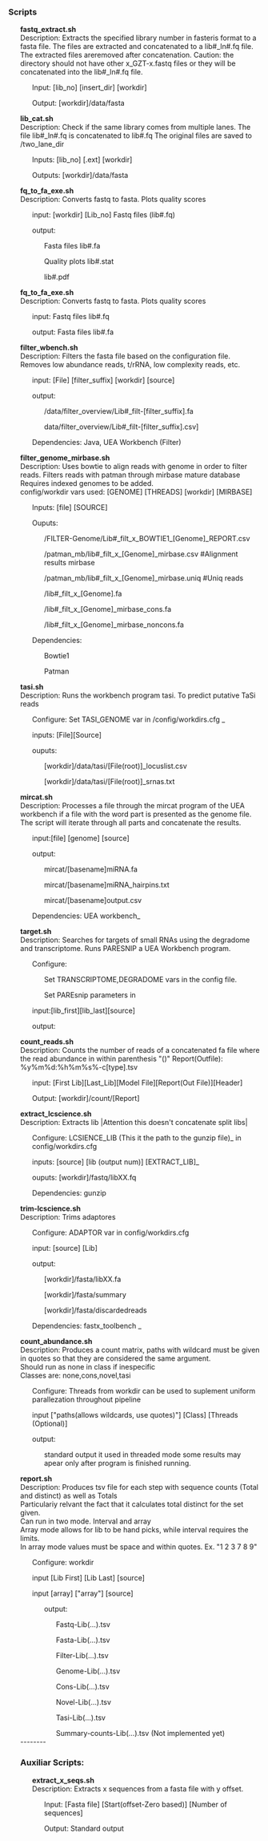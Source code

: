 <h3>Scripts</h3>

<ul><strong>fastq_extract.sh</strong>
<br>Description: Extracts the specified library number in fasteris format to a fasta file.
The files are extracted and concatenated to a lib#_ln#.fq file. The extracted files areremoved after concatenation. Caution: the directory should not have other x_GZT-x.fastq files or they will be concatenated into the lib#_ln#.fq file.  
<ul>Input: [lib_no] [insert_dir] [workdir]</ul>
<ul>Output: [workdir]/data/fasta</ul>
</ul>

<ul><strong>lib_cat.sh</strong>
<br>Description: Check if the same library comes from multiple lanes.
The file lib#_ln#.fq is concatenated to lib#.fq The original files are saved to /two_lane_dir 
<ul>Inputs: [lib_no] [.ext] [workdir]</ul>
<ul>Outputs: [workdir]/data/fasta</ul>
</ul>

<ul><strong>fq_to_fa_exe.sh</strong>
<br>Description: Converts fastq to fasta. Plots quality scores
<ul>input: [workdir] [Lib_no] Fastq files (lib#.fq)</ul>
<ul>output:
  <ul>Fasta files lib#.fa</ul>
  <ul>Quality plots lib#.stat</ul>
  <ul>lib#.pdf</ul>
</ul>
</ul>

<ul><strong>fq_to_fa_exe.sh</strong>
<br>Description: Converts fastq to fasta. Plots quality scores
<ul>input: Fastq files lib#.fq</ul>
<ul>output: Fasta files lib#.fa</ul>
</ul>

<ul><strong>filter_wbench.sh</strong>
<br>Description: Filters the fasta file based on the configuration file.<br>Removes low abundance reads, t/rRNA, low complexity reads, etc.
 
<ul>input: [File] [filter_suffix] [workdir] [source]</ul>
<ul>output: 
  <ul>/data/filter_overview/Lib#_filt-[filter_suffix].fa</ul>
  <ul>data/filter_overview/Lib#_filt-[filter_suffix].csv]</ul>
</ul>
<ul>Dependencies: Java, UEA Workbench (Filter)</ul>
</ul>

<ul><strong>filter_genome_mirbase.sh</strong>
<br>Description: Uses bowtie to align reads with genome in order to filter reads.
Filters reads with patman through mirbase mature database
Requires indexed genomes to be added.
<br>config/workdir vars used: [GENOME] [THREADS] [workdir] [MIRBASE]
<ul> Inputs: [file] [SOURCE] </ul>
<ul>Ouputs:
  <ul>/FILTER-Genome/Lib#_filt_x_BOWTIE1_[Genome]_REPORT.csv</ul>
  <ul>/patman_mb/lib#_filt_x_[Genome]_mirbase.csv #Alignment results mirbase</ul>
  <ul>/patman_mb/lib#_filt_x_[Genome]_mirbase.uniq #Uniq reads</ul>
  <ul>/lib#_filt_x_[Genome].fa</ul>
  <ul>/lib#_filt_x_[Genome]_mirbase_cons.fa</ul>
  <ul>/lib#_filt_x_[Genome]_mirbase_noncons.fa</ul>
</ul>
<ul>Dependencies:
  <ul>Bowtie1</ul>
  <ul>Patman</ul>
</ul>
</ul>

<ul><strong>tasi.sh</strong>
<br>Description: Runs the workbench program tasi. To predict putative TaSi reads
<ul>Configure: Set TASI_GENOME var in /config/workdirs.cfg _</ul>
<ul>inputs: [File][Source]</ul>
<ul>ouputs: 
  <ul>[workdir]/data/tasi/[File(root)]_locuslist.csv</ul>
  <ul>[workdir]/data/tasi/[File(root)]_srnas.txt</ul>
</ul>
</ul>

<ul><strong>mircat.sh</strong>
<br>Description: Processes a file through the mircat program of the UEA workbench
if a file with the word part is presented as the genome file. The script will iterate through all parts and concatenate the results. 
<ul>input:[file] [genome] [source]</ul> 
<ul>output:
  <ul>mircat/[basename]miRNA.fa</ul>
  <ul>mircat/[basename]miRNA_hairpins.txt</ul>
  <ul>mircat/[basename]output.csv</ul>
</ul>
<ul>Dependencies: UEA workbench_</ul>
</ul>

<ul><strong>target.sh</strong>
<br>Description: Searches for targets of small RNAs using the degradome and transcriptome. Runs PARESNIP a UEA Workbench program.
<ul>Configure: 
  <ul>Set TRANSCRIPTOME,DEGRADOME vars in the <workdir.cfg> config file.</ul>
  <ul>Set PAREsnip parameters in <paresnip.cfg> </ul>
</ul>
<ul>input:[lib_first][lib_last][source]</ul>
<ul>output: </ul>
</ul>



<ul><strong>count_reads.sh</strong>
<br>Description: Counts the number of reads of a concatenated fa file where the read abundance in within parenthesis "()"
Report(Outfile): %y%m%d:%h%m%s%-c[type].tsv
<ul>input: [First Lib][Last_Lib][Model File][Report(Out File)][Header]</ul>
<ul>Output: [workdir]/count/[Report]</ul>
</ul>

<ul><strong>extract_lcscience.sh</strong>
<br>Description: Extracts lib |Attention this doesn't concatenate split libs|
<ul>Configure: LCSIENCE_LIB (This it the path to the gunzip file)_ in config/workdirs.cfg</ul>
<ul>inputs: [source] [lib (output num)] [EXTRACT_LIB]_ </ul>
<ul>ouputs: [workdir]/fastq/libXX.fq</ul>
<ul>Dependencies: gunzip</ul>
</ul>

<ul><strong>trim-lcscience.sh</strong>
<br>Description: Trims adaptores
<ul>Configure: ADAPTOR var in config/workdirs.cfg</ul>
<ul>input: [source] [Lib]</ul>
<ul>output:
  <ul>[workdir]/fasta/libXX.fa</ul>
  <ul>[workdir]/fasta/summary</ul>
  <ul>[workdir]/fasta/discardedreads</ul>
</ul>
<ul>Dependencies: fastx_toolbench _</ul>
</ul>

<ul><strong>count_abundance.sh</strong>
<br>Description: Produces a count matrix, paths with wildcard must be given in quotes so that they are considered the same argument.
 <br>Should run as none in class if inespecific
 <br>Classes are: none,cons,novel,tasi
<ul>Configure: Threads from workdir can be used to suplement uniform parallezation throughout pipeline</ul>
<ul>input ["paths(allows wildcards, use quotes)"] [Class] [Threads (Optional)] </ul> 
<ul>output:
  <ul>standard output it used in threaded mode some results may apear only after program is finished running.  </ul>
</ul>
</ul>

<ul><strong>report.sh</strong>
<br>Description: Produces tsv file for each step with sequence counts (Total and distinct) as well as Totals
<br>Particulariy relvant the fact that it calculates total distinct for the set given.
<br>Can run in two mode. Interval and array
 <br>Array mode allows for lib to be hand picks, while interval requires the limits.
 <br>In array mode values must be space and within quotes. Ex. "1 2 3 7 8 9"
<ul>Configure: workdir</ul>
<ul>input [Lib First] [Lib Last] [source] </ul>
<ul>input [array] ["array"] [source]
<ul>output:
  <ul>Fastq-Lib(...).tsv  </ul>
  <ul>Fasta-Lib(...).tsv  </ul>
  <ul>Filter-Lib(...).tsv </ul>
  <ul>Genome-Lib(...).tsv </ul>
  <ul>Cons-Lib(...).tsv </ul>
  <ul>Novel-Lib(...).tsv </ul>
  <ul>Tasi-Lib(...).tsv </ul>
  <ul>Summary-counts-Lib(...).tsv (Not implemented yet)</ul>
</ul>
</ul>
--------
<h3>Auxiliar Scripts:</h3>
<ul><strong>extract_x_seqs.sh</strong>
<br>Description: Extracts x sequences from a fasta file with y offset.

<ul>Input: [Fasta file] [Start(offset-Zero based)] [Number of sequences]</ul>
<ul>Output: Standard output</ul>
</ul>

